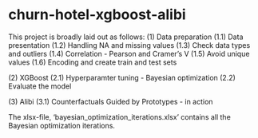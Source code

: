 # churn-hotel-xgboost-alibi
This project is broadly laid out as follows:
(1) Data preparation
    (1.1) Data presentation
    (1.2) Handling NA and missing values
    (1.3) Check data types and outliers 
    (1.4) Correlation - Pearson and Cramer’s V 
    (1.5) Avoid unique values
    (1.6) Encoding and create train and test sets		

(2) XGBoost
    (2.1) Hyperparamter tuning - Bayesian optimization
    (2.2) Evaluate the model 

(3) Alibi
    (3.1) Counterfactuals Guided by Prototypes - in action


The xlsx-file, ‘bayesian_optimization_iterations.xlsx’ contains all the Bayesian optimization iterations. 
